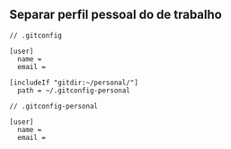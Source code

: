 ## Separar perfil pessoal do de trabalho

```
// .gitconfig

[user]
  name = 
  email =

[includeIf "gitdir:~/personal/"]
  path = ~/.gitconfig-personal
```

```
// .gitconfig-personal

[user]
  name = 
  email =
```